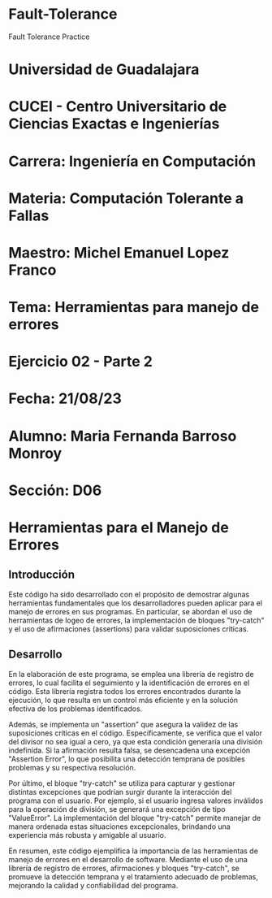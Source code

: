 # Fault-Tolerance
Fault Tolerance Practice 
# Universidad de Guadalajara
# CUCEI - Centro Universitario de Ciencias Exactas e Ingenierías
# Carrera: Ingeniería en Computación
# Materia: Computación Tolerante a Fallas
# Maestro: Michel Emanuel Lopez Franco
# Tema: Herramientas para manejo de errores
# Ejercicio 02 - Parte 2
# Fecha: 21/08/23
# Alumno: Maria Fernanda Barroso Monroy
# Sección: D06

# Herramientas para el Manejo de Errores

## Introducción
Este código ha sido desarrollado con el propósito de demostrar algunas herramientas fundamentales que los desarrolladores pueden aplicar para el manejo de errores en sus programas. En particular, se abordan el uso de herramientas de logeo de errores, la implementación de bloques "try-catch" y el uso de afirmaciones (assertions) para validar suposiciones críticas.

## Desarrollo
En la elaboración de este programa, se emplea una librería de registro de errores, lo cual facilita el seguimiento y la identificación de errores en el código. Esta librería registra todos los errores encontrados durante la ejecución, lo que resulta en un control más eficiente y en la solución efectiva de los problemas identificados.

Además, se implementa un "assertion" que asegura la validez de las suposiciones críticas en el código. Específicamente, se verifica que el valor del divisor no sea igual a cero, ya que esta condición generaría una división indefinida. Si la afirmación resulta falsa, se desencadena una excepción "Assertion Error", lo que posibilita una detección temprana de posibles problemas y su respectiva resolución.

Por último, el bloque "try-catch" se utiliza para capturar y gestionar distintas excepciones que podrían surgir durante la interacción del programa con el usuario. Por ejemplo, si el usuario ingresa valores inválidos para la operación de división, se generará una excepción de tipo "ValueError". La implementación del bloque "try-catch" permite manejar de manera ordenada estas situaciones excepcionales, brindando una experiencia más robusta y amigable al usuario.

En resumen, este código ejemplifica la importancia de las herramientas de manejo de errores en el desarrollo de software. Mediante el uso de una librería de registro de errores, afirmaciones y bloques "try-catch", se promueve la detección temprana y el tratamiento adecuado de problemas, mejorando la calidad y confiabilidad del programa.

